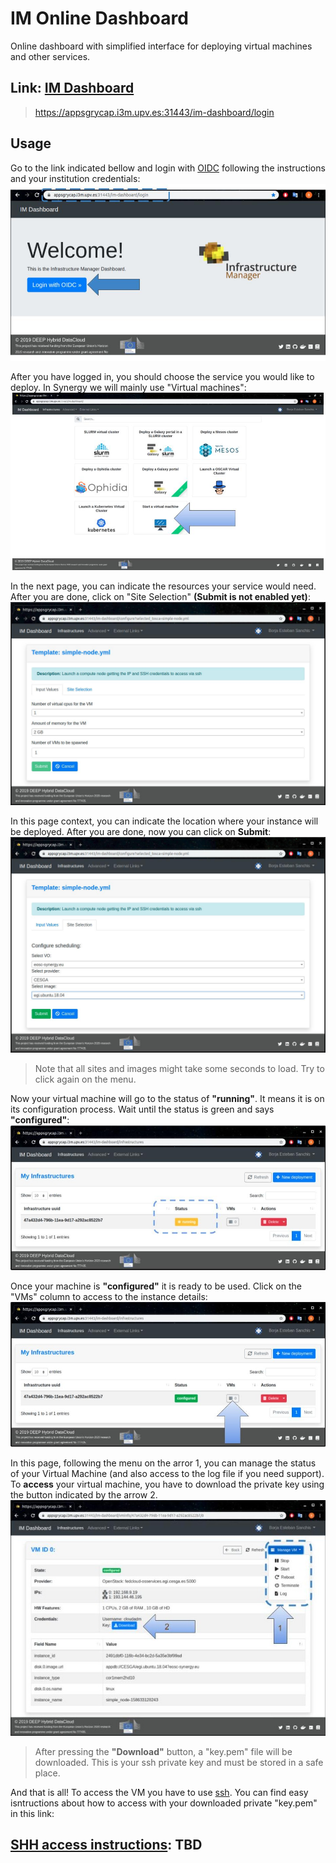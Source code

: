 # IM Online Dashboard
Online dashboard with simplified interface for deploying virtual machines and other services.

## Link: [IM Dashboard](https://appsgrycap.i3m.upv.es:31443/im-dashboard/login)

>https://appsgrycap.i3m.upv.es:31443/im-dashboard/login


## Usage

Go to the link indicated bellow and login with [OIDC](https://aai.egi.eu/oidc/) following the instructions and your institution credentials:
![IM_Welcome](./images/Welcome.jpg)

After you have logged in, you should choose the service you would like to deploy. In Synergy we will mainly use "Virtual machines":
![New_VM](./images/New_VM.jpg)

In the next page, you can indicate the resources your service would need. After you are done, click on "Site Selection" **(Submit is not enabled yet)**:
![VM_Specs](./images/VM_Specs.jpg)

In this page context, you can indicate the location where your instance will be deployed. After you are done, now you can click on **Submit**:
![VM_Site](./images/VM_Site.jpg)
> Note that all sites and images might take some seconds to load. Try to click again on the menu. 

Now your virtual machine will go to the status of **"running"**. It means it is on its configuration process. Wait until the status is green and says **"configured"**:
![Creating](./images/Creating.jpg)

Once your machine is **"configured"** it is ready to be used. Click on the "VMs" column to access to the instance details:
![Configured](./images/Configured.jpg)

In this page, following the menu on the arror 1, you can manage the status of your Virtual Machine (and also access to the log file if you need support). To **access** your virtual machine, you have to download the private key using the button indicated by the arrow 2. 
![VM_Details](./images/VM_Details.jpg)
> After pressing the **"Download"** button, a "key.pem" file will be downloaded. This is your ssh private key and must be stored in a safe place.

And that is all! To access the VM you have to use [ssh](https://www.ssh.com/ssh/key/). You can find easy isntructions about how to access with your downloaded private "key.pem" in this link:

## [SHH access instructions]():  TBD

